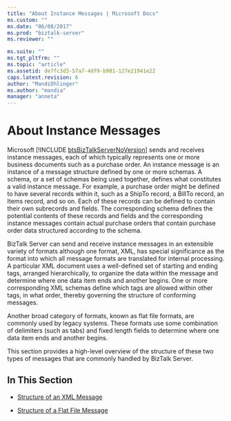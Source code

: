 ```yaml
---
title: "About Instance Messages | Microsoft Docs"
ms.custom: ""
ms.date: "06/08/2017"
ms.prod: "biztalk-server"
ms.reviewer: ""

ms.suite: ""
ms.tgt_pltfrm: ""
ms.topic: "article"
ms.assetid: de7fc3d3-57a7-4df9-b981-127e21941e22
caps.latest.revision: 6
author: "MandiOhlinger"
ms.author: "mandia"
manager: "anneta"
---
```

# About Instance Messages
Microsoft [!INCLUDE [btsBizTalkServerNoVersion](../includes/btsbiztalkservernoversion-md.md)] sends and receives instance messages, each of which typically represents one or more business documents such as a purchase order. An instance message is an instance of a message structure defined by one or more schemas. A schema, or a set of schemas being used together, defines what constitutes a valid instance message. For example, a purchase order might be defined to have several records within it, such as a ShipTo record, a BillTo record, an Items record, and so on. Each of these records can be defined to contain their own subrecords and fields. The corresponding schema defines the potential contents of these records and fields and the corresponding instance messages contain actual purchase orders that contain purchase order data structured according to the schema.  
  
 BizTalk Server can send and receive instance messages in an extensible variety of formats although one format, XML, has special significance as the format into which all message formats are translated for internal processing. A particular XML document uses a well-defined set of starting and ending tags, arranged hierarchically, to organize the data within the message and determine where one data item ends and another begins. One or more corresponding XML schemas define which tags are allowed within other tags, in what order, thereby governing the structure of conforming messages.  
  
 Another broad category of formats, known as flat file formats, are commonly used by legacy systems. These formats use some combination of delimiters (such as tabs) and fixed length fields to determine where one data item ends and another begins.  
  
 This section provides a high-level overview of the structure of these two types of messages that are commonly handled by BizTalk Server.  
  
## In This Section  
  
-   [Structure of an XML Message](../core/structure-of-an-xml-message.md)  
  
-   [Structure of a Flat File Message](../core/structure-of-a-flat-file-message.md)